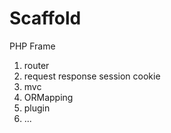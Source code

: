 # Scaffold
PHP Frame

1. router
2. request response session cookie 
3. mvc
4. ORMapping
5. plugin
6. ...
